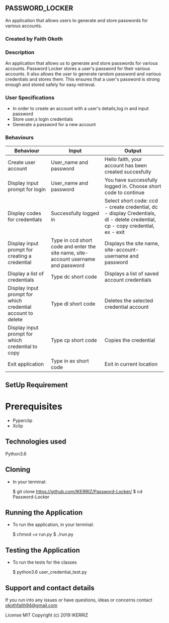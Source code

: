 ## PASSWORD_LOCKER
An application that allows users to generate and store passwords for various accounts.
### Created by Faith Okoth
### Description
An application that allows us to generate and store passwords for various accounts. Password Locker stores a user's password for their various accounts. It also allows the user to generate random password and various credentials and stores them. This ensures that a user's password is strong enough and stored safely for easy retrieval.


### User Specifications
* In order to create an account with a user's details,log in and input password
* Store user,s login credentials
* Generate a password for a new account

### Behaviours
|Behaviour   | Input    | Output  |
|------------|----------|---------|
|Create user account | User_name and password|Hello faith, your account has been created succesfully|
|Display input prompt for login|User_name and password| You have successfully logged in. Choose short code to continue|
|Display codes for credentials |Successfully logged in|Select short code: ccd - create credential, dc - display Credentials, dl - delete credential, cp - copy credential, ex - exit|
|Display input prompt for creating a credential|Type in ccd short code and enter the site name, site-account username and password|Displays the site name, site-account-username and password|
|Display a list of credentials| Type dc short code |Displays a list of saved account credentials|
|Display input prompt for which credential account to delete|Type  dl short code |Deletes the selected credential account|
|Display input prompt for which credential to copy|Type  cp short code|Copies the credential|
|Exit application|Type in ex short code|Exit in current location|

## SetUp Requirement

# Prerequisites
* Pyperclip
* Xclip
 ## Technologies used
 Python3.6

 ## Cloning
* In your terminal:

  $ git clone https://github.com/IKERRIZ/Password-Locker/
  $ cd Password-Locker
 ## Running the Application
* To run the application, in your terminal:

  $ chmod +x run.py
  $ ./run.py
## Testing the Application
* To run the tests for the classes

  $ python3.6 user_credential_test.py

## Support and contact details
If you run into any issues or have questions, ideas or concerns contact okothfaith94@gmail.com

License
MIT Copyright (c) 2019 IKERRIZ
